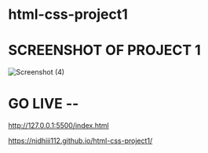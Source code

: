 # html-css-project1


# SCREENSHOT OF PROJECT 1

![Screenshot (4)](https://github.com/nidhiii112/html-css-project1/assets/117963273/71b91e6c-0bda-49e3-9fde-03e34f2fca48)


# GO LIVE --

http://127.0.0.1:5500/index.html

https://nidhiii112.github.io/html-css-project1/

